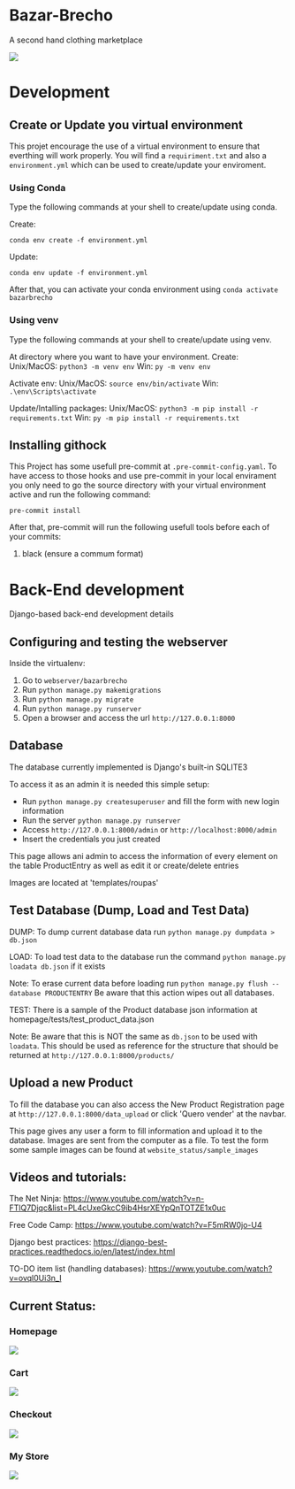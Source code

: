 # Bazar-Brecho
A second hand clothing marketplace

![](webserver\bazarbrecho\static\images/bazarbrecho.png)

# Development

## Create or Update you virtual environment
This projet encourage the use of a virtual environment to ensure that everthing
will work properly. You will find a `requiriment.txt` and also a `environment.yml` 
which can be used to create/update your enviroment.

### Using Conda
Type the following commands at your shell to create/update using conda.

Create: 
```
conda env create -f environment.yml
```

Update:
```
conda env update -f environment.yml
```

After that, you can activate your conda environment using `conda activate bazarbrecho`

### Using venv
Type the following commands at your shell to create/update using venv.

At directory where you want to have your environment.
Create:
Unix/MacOS: `python3 -m venv env` Win: `py -m venv env`

Activate env:
Unix/MacOS: `source env/bin/activate` Win: `.\env\Scripts\activate`

Update/Intalling packages:
Unix/MacOS: `python3 -m pip install -r requirements.txt` Win: `py -m pip install -r requirements.txt`

## Installing githock
This Project has some usefull pre-commit at `.pre-commit-config.yaml`. To have access to those hooks and use pre-commit in your local envirament you only need to go the source directory with your virtual environment active and run the following command: 
```
pre-commit install
```
After that, pre-commit will run the following usefull tools before each of your commits:

1. black (ensure a commum format)

# Back-End development
Django-based back-end development details

## Configuring and testing the webserver

Inside the virtualenv:
1. Go to `webserver/bazarbrecho`
2. Run `python manage.py makemigrations`
3. Run `python manage.py migrate`
4. Run `python manage.py runserver`
5. Open a browser and access the url `http://127.0.0.1:8000`

## Database

The database currently implemented is Django's built-in SQLITE3

To access it as an admin it is needed this simple setup:

- Run `python manage.py createsuperuser` and fill the form with new login information
- Run the server `python manage.py runserver`
- Access `http://127.0.0.1:8000/admin` or `http://localhost:8000/admin`
- Insert the credentials you just created

This page allows ani admin to access the information of every 
element on the table ProductEntry as well as edit it or create/delete entries

Images are located at 'templates/roupas'

## Test Database (Dump, Load and Test Data)

DUMP: To dump current database data run `python manage.py dumpdata > db.json`

LOAD: To load test data to the database run the command `python manage.py loadata db.json` if it exists

Note: To erase current data before loading run `python manage.py flush --database PRODUCTENTRY`
Be aware that this action wipes out all databases.

TEST: There is a sample of the Product database json information at homepage/tests/test_product_data.json

Note: Be aware that this is NOT the same as `db.json` to be used with `loadata`.
This should be used  as reference for the structure that should be returned at `http://127.0.0.1:8000/products/`

## Upload a new Product

To fill the database you can also access the New Product Registration page at
`http://127.0.0.1:8000/data_upload` or click 'Quero vender' at the navbar.

This page gives any user a form to fill information and upload it to the database.
Images are sent from the computer as a file. To test the form some sample images
can be found at `website_status/sample_images`

## Videos and tutorials:

The Net Ninja:
https://www.youtube.com/watch?v=n-FTlQ7Djqc&list=PL4cUxeGkcC9ib4HsrXEYpQnTOTZE1x0uc

Free Code Camp:
https://www.youtube.com/watch?v=F5mRW0jo-U4

Django best practices:
https://django-best-practices.readthedocs.io/en/latest/index.html

TO-DO item list (handling databases):
https://www.youtube.com/watch?v=ovql0Ui3n_I


## Current Status:

### Homepage
![](website_status/home.png)

### Cart
![](website_status/cart.png)

### Checkout
![](website_status/checkout.png)

### My Store
![](website_status/my_store.png)